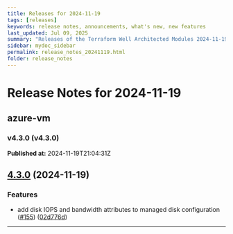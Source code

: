```yaml
---
title: Releases for 2024-11-19
tags: [releases]
keywords: release notes, announcements, what's new, new features
last_updated: Jul 09, 2025
summary: "Releases of the Terraform Well Architected Modules 2024-11-19"
sidebar: mydoc_sidebar
permalink: release_notes_20241119.html
folder: release_notes
---
```


# Release Notes for 2024-11-19

## azure-vm
### v4.3.0 (v4.3.0)
**Published at:** 2024-11-19T21:04:31Z

## [4.3.0](https://github.com/CloudNationHQ/terraform-azure-vm/compare/v4.2.2...v4.3.0) (2024-11-19)


### Features

* add disk IOPS and bandwidth attributes to managed disk configuration ([#155](https://github.com/CloudNationHQ/terraform-azure-vm/issues/155)) ([02d776d](https://github.com/CloudNationHQ/terraform-azure-vm/commit/02d776d0a85cf53bd23088a3501b6e6851bbb66b))

---

